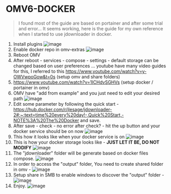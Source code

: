 # OMV6-DOCKER 

> I found most of the guide are based on portainer and after some trial and error... It seems working, here is the guide for my own reference when I started to use jdownloader in docker.

1. Install plugins ![image](https://github.com/khewweifeng/OMV6-DOCKER/assets/54496743/5bcbc8cf-f578-4969-a4c6-5bbaf416990d)
2. Enable docker repo in omv-extras ![image](https://github.com/khewweifeng/OMV6-DOCKER/assets/54496743/45dbee11-e155-481f-9686-f5b7335203bd)
3. Reboot OMV
4. After reboot - services - compose - settings - default storage can be changed based on user preferences ... youtube have many video guides for this, I referred to this https://www.youtube.com/watch?v=y-OWVwpoGow&t=0s (setup omv and share folders)
5. https://www.youtube.com/watch?v=1ICHdvSGHVs (setup docker / portainer in omv)
6. OMV have "add from example" and you just need to edit your desired path ![image](https://github.com/khewweifeng/OMV6-DOCKER/assets/54496743/bf031af7-f32a-4261-9b43-588a46b1738b)
7. Edit some parameter by following the quick start - https://hub.docker.com/r/jlesage/jdownloader-2#:~:text=time%20every%20day!-,Quick%20Start,-NOTE%3A%20The%20Docker and save. 
8. After save - check - no error after check? - hit the up button and your docker service should be on now ![image](https://github.com/khewweifeng/OMV6-DOCKER/assets/54496743/2e3b1340-c964-4a42-bf88-1575d1572e62)
9. This how it looks like when your docker service is on ![image](https://github.com/khewweifeng/OMV6-DOCKER/assets/54496743/6a7dce52-d8b1-4d66-b710-bd791bfda39a)
10. This is how your docker storage looks like - **JUST LET IT BE, DO NOT MODIFY** ![image](https://github.com/khewweifeng/OMV6-DOCKER/assets/54496743/d2b9a0b7-5df9-4f9a-bcc9-7286740435a5) 
11. The "jdownloader" folder will be generate based on docker files compose. ![image](https://github.com/khewweifeng/OMV6-DOCKER/assets/54496743/b5ccfa6d-5cdb-445c-bc46-452a3aaa4e11)
12. In order to access the "output" folder, You need to create shared folder in omv - ![image](https://github.com/khewweifeng/OMV6-DOCKER/assets/54496743/10be4140-78ed-41a3-869c-7bbf6f9668eb)
13. Setup share in SMB to enable windows to discover the "output" folder - ![image](https://github.com/khewweifeng/OMV6-DOCKER/assets/54496743/cc607f0d-a986-4828-bd30-c0bded66bdb4)
14. Enjoy. ![image](https://github.com/khewweifeng/OMV6-DOCKER/assets/54496743/ee67cc9c-3478-4b3d-b9bc-6e325189f7ef)



